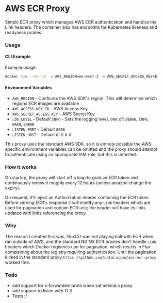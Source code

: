 # AWS ECR Proxy

Simple ECR proxy which manages AWS ECR authentication and handles the Link headers. 
The container also has endpoints for Kubernetes liveness and readyness probes.

### Usage

#### CLI Example

Example usage:
```bash
docker run --rm -it -e AWS_REGION=eu-west-1 -e AWS_SECRET_ACCESS_KEY=blah -e AWS_ACCESS_KEY_ID=blah --name registry -p 8080:8080 terrycain/aws_ecr_proxy:latest
```

#### Environment Variables

* `AWS_REGION` - Confiures the AWS SDK's region. This will determine which regions ECR images are available
* `AWS_ACCESS_KEY_ID` - AWS Access Key
* `AWS_SECRET_ACCESS_KEY` - AWS Secret Key
* `LOG_LEVEL` - Default `INFO` - Sets the logging level, one of: `DEBUG`, `INFO`, `WARN`, `ERROR`
* `LISTEN_PORT` - Default `8080`
* `LISTEN_HOST` - Default `0.0.0.0`

This proxy uses the standard AWS SDK, so it is entirely possible the AWS specific environment variables 
can be omitted and the proxy should attempt to authenticate using an appropriate IAM role, but this is untested.


### How it works

On startup, the proxy will start off a loop to grab an ECR token and continuously renew it roughly every 12 hours (unless amazon change the expiry).

On request, it'll inject an Authorization header containing the ECR token. Before serving ECR's response it will
modify any `Link` headers which are used for pagination and contain ECR urls; the header will have its links updated with links referencing the proxy.

### Why

The reason I created this was, FluxCD was not playing ball with ECR when ran outside of AWS, and the standard NGINX ECR proxies don't handle `Link` headers which Docker 
registries use for pagination, which results in Flux complaining about the registry requiring authentication. Until the pagination kicked in the standard proxy `https://github.com/catalinpan/aws-ecr-proxy` worked fine.

### Todo

* add support for x-forwarded-proto when sat behind a proxy
* add support to listen with TLS
* Tests :/
